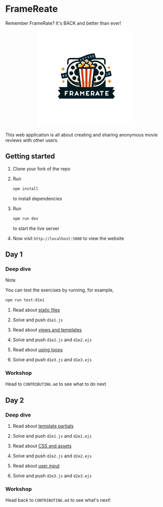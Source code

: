 # FrameReate

Remember FrameRate? It's BACK and better than ever!

<p align="center">
  <img src="./public/images/logo.png" width="300px" alt="FrameRate logo" />
</p>

This web application is all about creating and sharing anonymous movie reviews
with other users.

## Getting started

1. Clone your fork of the repo

2. Run

   ```bash
   npm install
   ```

   to install dependencies

3. Run

   ```bash
   npm run dev
   ```

   to start the live server

4. Now visit `http://localhost:5000` to view the website

## Day 1

### Deep dive

> [!NOTE]
>
> You can test the exercises by running, for example,
>
> ```bash
> npm run test:d1e1
> ```

1. Read about
   [static files](https://tech-docs.corndel.com/express/static-files.html)

2. Solve and push `d1e1.js`

3. Read about
   [views and templates](https://tech-docs.corndel.com/express/views-and-templates.html)

4. Solve and push `d1e2.js` and `d1e2.ejs`

5. Read about
   [using loops](https://tech-docs.corndel.com/express/using-loops.html)

6. Solve and push `d1e3.js` and `d1e3.ejs`

### Workshop

Head to `CONTRIBUTING.md` to see what to do next

## Day 2

### Deep dive

1. Read about
   [template partials](https://tech-docs.corndel.com/express/template-partials.html)

2. Solve and push `d2e1.js` and `d2e1.ejs`

3. Read about
   [CSS and assets](https://tech-docs.corndel.com/express/css-and-assets.html)

4. Solve and push `d2e2.js` and `d2e2.ejs`

5. Read about
   [user input](https://tech-docs.corndel.com/express/user-input.html)

6. Solve and push `d2e3.js` and `d2e3.ejs`

### Workshop

Head back to `CONTRIBUTING.md` to see what's next!

